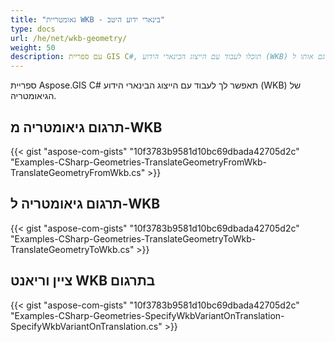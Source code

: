 ```yaml
---
title: "גאומטריית WKB - בינארי ידוע היטב"
type: docs
url: /he/net/wkb-geometry/
weight: 50
description: עם ספריית GIS C#, תוכלו לעבוד עם הייצוג הבינארי הידוע (WKB) של הגיאומטריה ולתרגם אותו ל-WKB או ממנו.
---
```


ספריית Aspose.GIS C# תאפשר לך לעבוד עם הייצוג הבינארי הידוע (WKB) של הגיאומטריה.

## **תרגום גיאומטריה מ-WKB**
{{< gist "aspose-com-gists" "10f3783b9581d10bc69dbada42705d2c" "Examples-CSharp-Geometries-TranslateGeometryFromWkb-TranslateGeometryFromWkb.cs" >}}
## **תרגום גיאומטריה ל-WKB**
{{< gist "aspose-com-gists" "10f3783b9581d10bc69dbada42705d2c" "Examples-CSharp-Geometries-TranslateGeometryToWkb-TranslateGeometryToWkb.cs" >}}
## **ציין וריאנט WKB בתרגום**
{{< gist "aspose-com-gists" "10f3783b9581d10bc69dbada42705d2c" "Examples-CSharp-Geometries-SpecifyWkbVariantOnTranslation-SpecifyWkbVariantOnTranslation.cs" >}}
